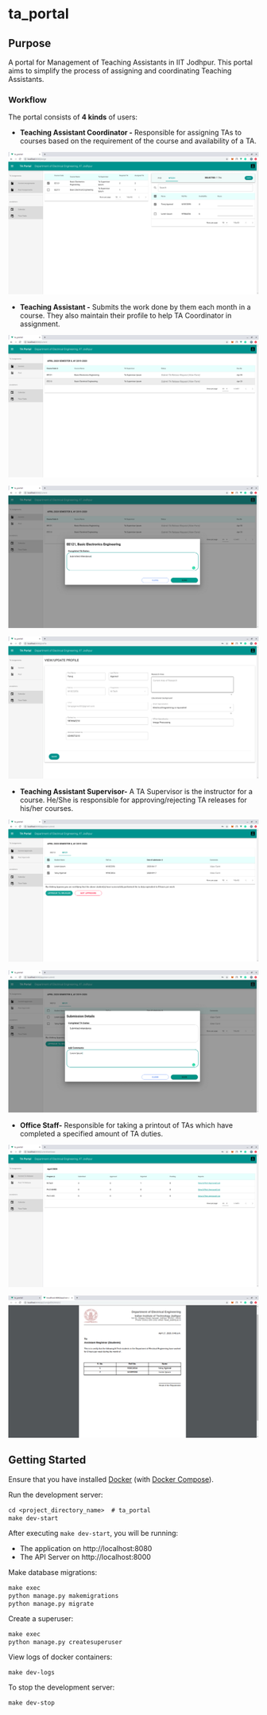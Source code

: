 # ta_portal

## Purpose

A portal for Management of Teaching Assistants in IIT Jodhpur. This portal aims to simplify the process of assigning and coordinating Teaching Assistants.

### Workflow
The portal consists of **4 kinds** of users:

* **Teaching Assistant Coordinator -** Responsible for assigning TAs to courses based on the requirement of the course and availability of a TA.

![TaCoordinator](sceenshots/ta_coordinator.png)

* **Teaching Assistant -** Submits the work done by them each month in a course. They also maintain their profile to help TA Coordinator in assignment. 

![Ta_1](sceenshots/ta_1.png)

![Ta_2](sceenshots/ta_2.png)

![Ta_2](sceenshots/update_profile.png)

* **Teaching Assistant Supervisor-** A TA Supervisor is the instructor for a course. He/She is responsible for approving/rejecting TA releases for his/her courses.
  
![Ta_supervisor_1](sceenshots/ta_supervisor_1.png)

![Ta_supervisor_2](sceenshots/ta_supervisor_2.png)  

* **Office Staff-** Responsible for taking a printout of TAs which have completed a specified amount of TA duties.

![Office_1](sceenshots/office_1.png)  

![Office_2](sceenshots/office_2.png)  



## Getting Started

Ensure that you have installed [Docker](https://docs.docker.com/install/) (with [Docker Compose](https://docs.docker.com/compose/install/)).

Run the development server:
```
cd <project_directory_name>  # ta_portal
make dev-start
```

After executing `make dev-start`, you will be running:
* The application on http://localhost:8080 
* The API Server on http://localhost:8000

Make database migrations: 
```
make exec
python manage.py makemigrations
python manage.py migrate
```

Create a superuser: 
```
make exec
python manage.py createsuperuser
```

View logs of docker containers: 
```
make dev-logs
```

To stop the development server: 
```
make dev-stop
```